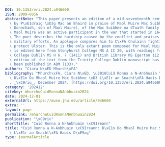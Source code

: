 ```yaml
---
DOI: 10.1353/eri.2024.a946600
ISSN: 2009-0056
abstractNote: "This paper presents an edition of a mid-seventeenth century poem composed\
  \ by P\xE1draig \xD3g Mac an Bhaird in praise of Maol Muire Mac Suibhne (son of\
  \ Donnchadh, son of Maol Muire), of the Mac Suibhne na dTuath family of North Donegal.\
  \ Maol Muire was an active participant in the war that started in 1641 in Ireland.\
  \ The poet describes the hardship caused by the conflict and praises Maol Muire\u2019\
  s military efforts. An apologue compares him to C\xFA Chulainn fighting alone to\
  \ protect Ulster. This is the only extant poem composed for Maol Muire. The poem\
  \ is edited here from Stonyhurst College MS A II 20, with readings from Trinity\
  \ College Dublin MS H 6. 7 (1411) and British Library MS Egerton 112. A diplomatic\
  \ edition of the text from the Trinity College Dublin manuscript has previously\
  \ been published in ABM (133)."
authors: "Ciara N\xED Mhurch\xFA"
bibliography: "Mhurch\xFA, Ciara N\xED. \u2018Cuid Ronna a N-Anbhuain \xC9Ireann:\
  \ D\xE1n Do Mhaol Muire Mac Suibhne \xD3 L\xE1r an Seacht\xFA Haois D\xE9ag\u2019\
  . _\xC9riu_, December 2024. [https://doi.org/10.1353/eri.2024.a946600](https://doi.org/10.1353/eri.2024.a946600)."
category: '202412'
citekey: mhurchuCuidRonnaNAnbhuain2024
date: 2024-12-01
externalUrl: https://muse.jhu.edu/article/946600
extra: ''
layout: page
permalink: /mhurchuCuidRonnaNAnbhuain2024
publication: "\xC9riu"
shortTitle: "Cuid Ronna a N-Anbhuain \xC9Ireann"
title: "Cuid Ronna a N-Anbhuain \xC9Ireann: D\xE1n Do Mhaol Muire Mac Suibhne \xD3\
  \ L\xE1r an Seacht\xFA Haois D\xE9ag"
type: journalArticle
---
```

